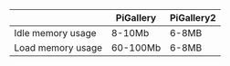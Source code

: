
|                 |PiGallery   |PiGallery2   |
|-----------------|------------|-------------|
|Idle memory usage| 8-10Mb     | 6-8MB       |
|Load memory usage| 60-100Mb   | 6-8MB       |
